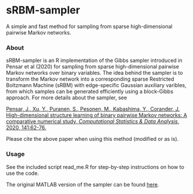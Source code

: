 # sRBM-sampler
A simple and fast method for sampling from sparse high-dimensional pairwise Markov networks.

### About ###

sRBM-sampler is an R implementation of the Gibbs sampler introduced in Pensar et al (2020) for sampling from sparse high-dimensional pairwise Markov networks over binary variables. The idea behind the sampler is to transform the Markov network into a corresponding sparse Restricted Boltzmann Machine (sRBM) with edge-specific Gaussian auxiliary varibles, from which samples can be generated efficiently using a block-Gibbs approach. For more details about the sampler, see

[Pensar, J., Xu, Y., Puranen, S., Pesonen, M., Kabashima, Y., Corander, J. High-dimensional structure learning of binary pairwise Markov networks: A comparative numerical study, _Computational Statistics & Data Analysis_, 2020, 141:62-76.](https://arxiv.org/abs/1901.04345)

Please cite the above paper when using this method (modified or as is).

### Usage ###
See the included script read_me.R for step-by-step instructions on how to use the code. 

The original MATLAB version of the sampler can be found [here](https://bitbucket.org/jopensar/srbm-sampler/).
